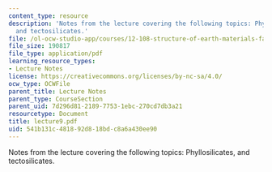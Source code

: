 ```yaml
---
content_type: resource
description: 'Notes from the lecture covering the following topics: Phyllosilicates,
  and tectosilicates.'
file: /ol-ocw-studio-app/courses/12-108-structure-of-earth-materials-fall-2004/541b131c481892d818bdc8a6a430ee90_lecture9.pdf
file_size: 190817
file_type: application/pdf
learning_resource_types:
- Lecture Notes
license: https://creativecommons.org/licenses/by-nc-sa/4.0/
ocw_type: OCWFile
parent_title: Lecture Notes
parent_type: CourseSection
parent_uid: 7d296d81-2189-7753-1ebc-270cd7db3a21
resourcetype: Document
title: lecture9.pdf
uid: 541b131c-4818-92d8-18bd-c8a6a430ee90
---
```

Notes from the lecture covering the following topics: Phyllosilicates, and tectosilicates.